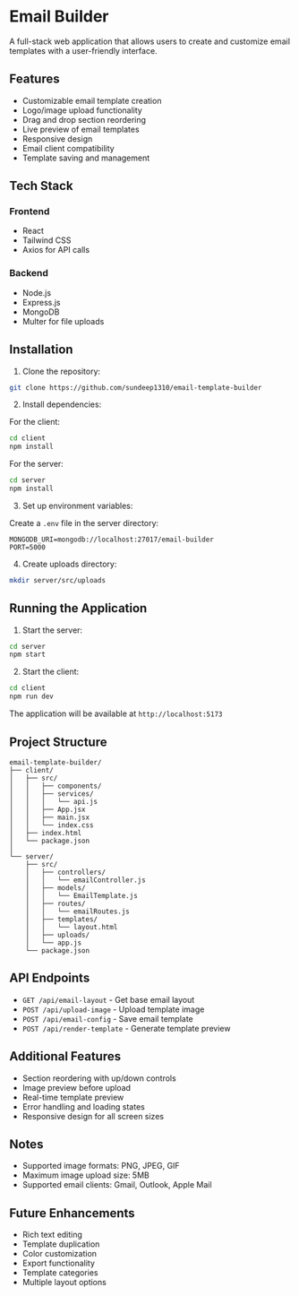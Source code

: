 # Email Builder

A full-stack web application that allows users to create and customize email templates with a user-friendly interface.

## Features

- Customizable email template creation
- Logo/image upload functionality
- Drag and drop section reordering
- Live preview of email templates
- Responsive design
- Email client compatibility
- Template saving and management

## Tech Stack

### Frontend
- React
- Tailwind CSS
- Axios for API calls

### Backend
- Node.js
- Express.js
- MongoDB
- Multer for file uploads

## Installation

1. Clone the repository:
```bash
git clone https://github.com/sundeep1310/email-template-builder
```

2. Install dependencies:

For the client:
```bash
cd client
npm install
```

For the server:
```bash
cd server
npm install
```

3. Set up environment variables:

Create a `.env` file in the server directory:
```env
MONGODB_URI=mongodb://localhost:27017/email-builder
PORT=5000
```

4. Create uploads directory:
```bash
mkdir server/src/uploads
```

## Running the Application

1. Start the server:
```bash
cd server
npm start
```

2. Start the client:
```bash
cd client
npm run dev
```

The application will be available at `http://localhost:5173`

## Project Structure
```
email-template-builder/
├── client/
│   ├── src/
│   │   ├── components/
│   │   ├── services/
│   │   │   └── api.js
│   │   ├── App.jsx
│   │   ├── main.jsx
│   │   └── index.css
│   ├── index.html
│   └── package.json
│
└── server/
    ├── src/
    │   ├── controllers/
    │   │   └── emailController.js
    │   ├── models/
    │   │   └── EmailTemplate.js
    │   ├── routes/
    │   │   └── emailRoutes.js
    │   ├── templates/
    │   │   └── layout.html
    │   ├── uploads/
    │   └── app.js
    └── package.json
```

## API Endpoints

- `GET /api/email-layout` - Get base email layout
- `POST /api/upload-image` - Upload template image
- `POST /api/email-config` - Save email template
- `POST /api/render-template` - Generate template preview

## Additional Features

- Section reordering with up/down controls
- Image preview before upload
- Real-time template preview
- Error handling and loading states
- Responsive design for all screen sizes

## Notes

- Supported image formats: PNG, JPEG, GIF
- Maximum image upload size: 5MB
- Supported email clients: Gmail, Outlook, Apple Mail

## Future Enhancements

- Rich text editing
- Template duplication
- Color customization
- Export functionality
- Template categories
- Multiple layout options

